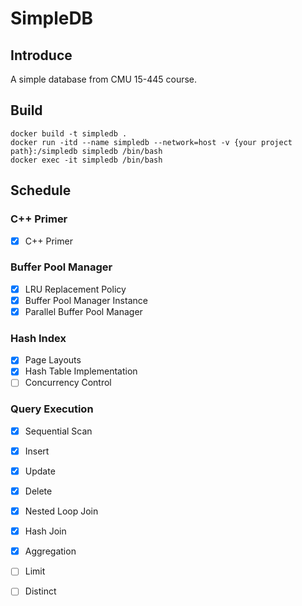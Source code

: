 # SimpleDB

## Introduce
A simple database from CMU 15-445 course.

## Build
```shell
docker build -t simpledb .  
docker run -itd --name simpledb --network=host -v {your project path}:/simpledb simpledb /bin/bash  
docker exec -it simpledb /bin/bash
```

## Schedule
### C++ Primer
- [x] C++ Primer

### Buffer Pool Manager
- [x] LRU Replacement Policy
- [x] Buffer Pool Manager Instance
- [x] Parallel Buffer Pool Manager

### Hash Index
- [x] Page Layouts
- [x] Hash Table Implementation
- [ ] Concurrency Control

### Query Execution
- [x] Sequential Scan
- [x] Insert
- [x] Update
- [x] Delete
- [x] Nested Loop Join
- [x] Hash Join
- [x] Aggregation
- [ ] Limit
- [ ] Distinct

